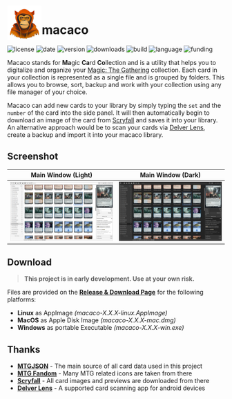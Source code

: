 <img align="left" width="80" height="80" src="icon.png" alt="icon">

# macaco
![license](https://img.shields.io/github/license/shagu/macaco)
![date](https://img.shields.io/github/release-date/shagu/macaco)
![version](https://img.shields.io/github/v/release/shagu/macaco?label=version)
![downloads](https://img.shields.io/github/downloads/shagu/macaco/total)
![build](https://img.shields.io/github/actions/workflow/status/shagu/macaco/ontag.yml)
![language](https://img.shields.io/github/languages/top/shagu/macaco)
![funding](https://img.shields.io/github/sponsors/shagu)

Macaco stands for **Ma**gic **Ca**rd **Co**llection and is a utility that helps you to digitalize and organize your [Magic: The Gathering](https://magic.wizards.com/) collection. Each card in your collection is represented as a single file and is grouped by folders. This allows you to browse, sort, backup and work with your collection using any file manager of your choice.

Macaco can add new cards to your library by simply typing the `set` and the `number` of the card into the side panel. It will then automatically begin to download an image of the card from [Scryfall](https://scryfall.com/) and saves it into your library. An alternative approach would be to scan your cards via [Delver Lens](https://www.delverlab.com/), create a backup and import it into your macaco library.

## Screenshot

|                   Main Window (Light)                     |                   Main Window (Dark)                   |
| :-------------------------------------------------------: | :----------------------------------------------------: |
| [![light](preview-light.png)](preview-light.png?raw=true) | [![dark](preview-dark.png)](preview-dark.png?raw=true) |

## Download

> **This project is in early development. Use at your own risk.**

Files are provided on the **[Release & Download Page](https://github.com/shagu/macaco/releases/latest)** for the following platforms:

* **Linux** as AppImage *(macaco-X.X.X-linux.AppImage)*
* **MacOS** as Apple Disk Image *(macaco-X.X.X-mac.dmg)*
* **Windows** as portable Executable *(macaco-X.X.X-win.exe)*

## Thanks

* **[MTGJSON](https://mtgjson.com/)** - The main source of all card data used in this project
* **[MTG Fandom](https://mtg.fandom.com/)** - Many MTG related icons are taken from there
* **[Scryfall](https://scryfall.com/)** - All card images and previews are downloaded from there
* **[Delver Lens](https://www.delverlab.com/)** - A supported card scanning app for android devices
